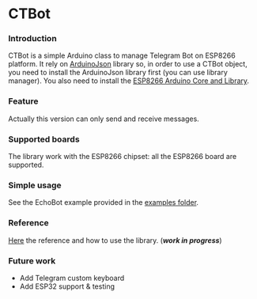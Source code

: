 # CTBot

### Introduction
CTBot is a simple Arduino class to manage Telegram Bot on ESP8266 platform.
It rely on [ArduinoJson](https://github.com/bblanchon/ArduinoJson) library so, in order to use a CTBot object, you need to install the ArduinoJson library first (you can use library manager).
You also need to install the [ESP8266 Arduino Core and Library](https://github.com/esp8266/Arduino).

### Feature
Actually this version can only send and receive messages.

### Supported boards
The library work with the ESP8266 chipset: all the ESP8266 board are supported.

### Simple usage
See the EchoBot example provided in the [examples folder](https://github.com/shurillu/CTBot/tree/master/examples).

### Reference
[Here](https://github.com/shurillu/CTBot/blob/master/REFERENCE.md) the reference and how to use the library. (_**work in progress**_)

### Future work
* Add Telegram custom keyboard
* Add ESP32 support & testing